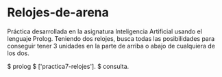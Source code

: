 # Relojes-de-arena

Práctica desarrollada en la asignatura Inteligencia Artificial usando el lenguaje Prolog. 
Teniendo dos relojes, busca todas las posibilidades para conseguir tener 3 unidades en la parte de arriba o abajo de cualquiera de los dos.

$ prolog
$ \['practica7-relojes'].
$ consulta.

